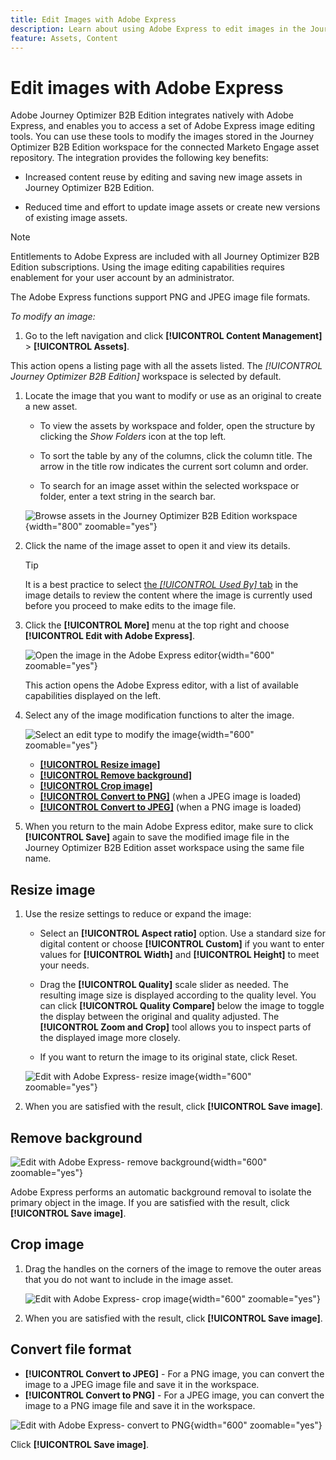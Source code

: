 ```yaml
---
title: Edit Images with Adobe Express
description: Learn about using Adobe Express to edit images in the Journey Optimizer B2B Edition workspace.
feature: Assets, Content
---
```

# Edit images with Adobe Express

Adobe Journey Optimizer B2B Edition integrates natively with Adobe Express, and enables you to access a set of Adobe Express image editing tools. You can use these tools to modify the images stored in the Journey Optimizer B2B Edition workspace for the connected Marketo Engage asset repository. The integration provides the following key benefits:

* Increased content reuse by editing and saving new image assets in Journey Optimizer B2B Edition.

* Reduced time and effort to update image assets or create new versions of existing image assets.

>[!NOTE]
>
>Entitlements to Adobe Express are included with all Journey Optimizer B2B Edition subscriptions. Using the image editing capabilities requires enablement for your user account by an administrator.

The Adobe Express functions support PNG and JPEG image file formats.

_To modify an image:_

1. Go to the left navigation and click **[!UICONTROL Content Management]** > **[!UICONTROL Assets]**.

  This action opens a listing page with all the assets listed. The _[!UICONTROL Journey Optimizer B2B Edition]_ workspace is selected by default.

1. Locate the image that you want to modify or use as an original to create a new asset.

   * To view the assets by workspace and folder, open the structure by clicking the _Show Folders_ icon at the top left.

   * To sort the table by any of the columns, click the column title. The arrow in the title row indicates the current sort column and order.

   * To search for an image asset within the selected workspace or folder, enter a text string in the search bar.

   ![Browse assets in the Journey Optimizer B2B Edition workspace](./assets/assets-native-workspace-filtered.png){width="800" zoomable="yes"}

1. Click the name of the image asset to open it and view its details.

   >[!TIP]
   >
   >It is a best practice to select [the _[!UICONTROL Used By]_ tab](./marketo-engage-design-studio.md#view-asset-used-by-references) in the image details to review the content where the image is currently used before you proceed to make edits to the image file.

1. Click the **[!UICONTROL More]** menu at the top right and choose **[!UICONTROL Edit with Adobe Express]**.

    ![Open the image in the Adobe Express editor](./assets/assets-edit-adobe-express.png){width="600" zoomable="yes"}

    This action opens the Adobe Express editor, with a list of available capabilities displayed on the left.

1. Select any of the image modification functions to alter the image.

    ![Select an edit type to modify the image](./assets/assets-edit-adobe-express-left-menu.png){width="600" zoomable="yes"}    

    * [**[!UICONTROL Resize image]**](#resize-image)
    * [**[!UICONTROL Remove background]**](#remove-background)
    * [**[!UICONTROL Crop image]**](#crop-image)
    * [**[!UICONTROL Convert to PNG]**](#convert-file-format) (when a JPEG image is loaded)
    * [**[!UICONTROL Convert to JPEG]**](#convert-file-format) (when a PNG image is loaded)

1. When you return to the main Adobe Express editor, make sure to click **[!UICONTROL Save]** again to save the modified image file in the Journey Optimizer B2B Edition asset workspace using the same file name.

## Resize image

1. Use the resize settings to reduce or expand the image:

   * Select an **[!UICONTROL Aspect ratio]** option. Use a standard size for digital content or choose **[!UICONTROL Custom]** if you want to enter values for **[!UICONTROL Width]** and **[!UICONTROL Height]** to meet your needs.

   * Drag the **[!UICONTROL Quality]** scale slider as needed. The resulting image size is displayed according to the quality level. You can click **[!UICONTROL Quality Compare]** below the image to toggle the display between the original and quality adjusted. The **[!UICONTROL Zoom and Crop]** tool allows you to inspect parts of the displayed image more closely.

   * If you want to return the image to its original state, click Reset.

   ![Edit with Adobe Express- resize image](./assets/assets-edit-adobe-express-resize-image.png){width="600" zoomable="yes"}

1. When you are satisfied with the result, click **[!UICONTROL Save image]**.

## Remove background

![Edit with Adobe Express- remove background](./assets/assets-edit-adobe-express-remove-background.png){width="600" zoomable="yes"}

Adobe Express performs an automatic background removal to isolate the primary object in the image. If you are satisfied with the result, click **[!UICONTROL Save image]**.

## Crop image

1. Drag the handles on the corners of the image to remove the outer areas that you do not want to include in the image asset.

   ![Edit with Adobe Express- crop image](./assets/assets-edit-adobe-express-crop-image.png){width="600" zoomable="yes"}

1. When you are satisfied with the result, click **[!UICONTROL Save image]**.

## Convert file format

* **[!UICONTROL Convert to JPEG]** - For a PNG image, you can convert the image to a JPEG image file and save it in the workspace. 
* **[!UICONTROL Convert to PNG]** - For a JPEG image, you can convert the image to a PNG image file and save it in the workspace. 

![Edit with Adobe Express- convert to PNG](./assets/assets-edit-adobe-express-convert-to-png.png){width="600" zoomable="yes"}   

Click **[!UICONTROL Save image]**.
